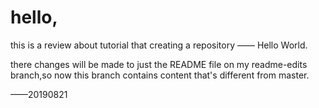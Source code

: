 # hello,

this is a review about tutorial that creating a repository —— Hello World.

there changes will be made to just the README file on my readme-edits branch,so now this branch contains content that's different from master.

——20190821
